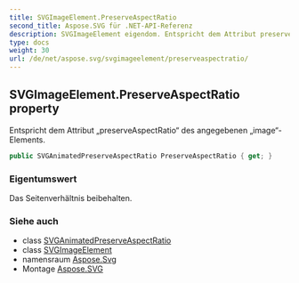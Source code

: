 ```yaml
---
title: SVGImageElement.PreserveAspectRatio
second_title: Aspose.SVG für .NET-API-Referenz
description: SVGImageElement eigendom. Entspricht dem Attribut preserveAspectRatio des angegebenen imageElements.
type: docs
weight: 30
url: /de/net/aspose.svg/svgimageelement/preserveaspectratio/
---
```

## SVGImageElement.PreserveAspectRatio property

Entspricht dem Attribut „preserveAspectRatio“ des angegebenen „image“-Elements.

```csharp
public SVGAnimatedPreserveAspectRatio PreserveAspectRatio { get; }
```

### Eigentumswert

Das Seitenverhältnis beibehalten.

### Siehe auch

* class [SVGAnimatedPreserveAspectRatio](../../../aspose.svg.datatypes/svganimatedpreserveaspectratio/)
* class [SVGImageElement](../)
* namensraum [Aspose.Svg](../../svgimageelement/)
* Montage [Aspose.SVG](../../../)


